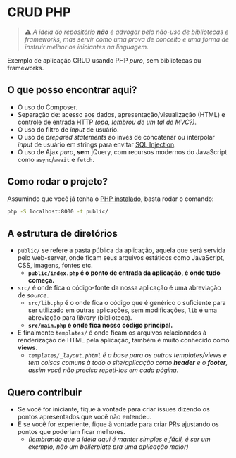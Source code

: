 # CRUD PHP

> ⚠ _A ideia do repositório **não** é advogar pelo não-uso de bibliotecas e frameworks, mas servir como uma prova de conceito e uma forma de instruir melhor os iniciantes na linguagem._

Exemplo de aplicação CRUD usando PHP _puro_, sem bibliotecas ou frameworks.

## O que posso encontrar aqui?

- O uso do Composer.
- Separação de: acesso aos dados, apresentação/visualização (HTML) e controle de entrada HTTP _(opa, lembrou de um tal de MVC?)_.
- O uso do filtro de _input_ de usuário.
- O uso de _prepared statements_ ao invés de concatenar ou interpolar _input_ de usuário em strings para envitar [SQL Injection](https://www.php.net/manual/en/security.database.sql-injection.php).
- O uso de Ajax _puro_, **sem** jQuery, com recursos modernos do JavaScript como `async`/`await` e `fetch`.

## Como rodar o projeto?

Assumindo que você já tenha o [PHP instalado](https://www.php.net/manual/pt_BR/install.php), basta rodar o comando:
```bash
php -S localhost:8000 -t public/
```

## A estrutura de diretórios

- `public/` se refere a pasta pública da aplicação, aquela que será servida pelo web-server, onde ficam seus arquivos estáticos como JavaScript, CSS, imagens, fontes etc.
  - **`public/index.php` é o ponto de entrada da aplicação, é onde tudo começa.**
- `src/` é onde fica o código-fonte da nossa aplicação é uma abreviação de _source_.
  - `src/lib.php` é o onde fica o código que é genérico o suficiente para ser utilizado em outras aplicações, sem modificações, `lib` é uma abreviação para _library_ (biblioteca).
  - **`src/main.php` é onde fica nosso código principal.**
- E finalmente `templates/` é onde ficam os arquivos relacionados à renderização de HTML pela aplicação, também é muito conhecido como **views**.
  - _`templates/_layout.phtml` é a base para os outros templates/views e tem coisas comuns à todo o site/aplicação como **header** e o **footer**, assim você não precisa repeti-los em cada página_.

## Quero contribuir

- Se você for iniciante, fique à vontade para criar issues dizendo os pontos apresentados que você não entendeu.
- E se você for experiente, fique à vontade para criar PRs ajustando os pontos que poderiam ficar melhores.
  - _(lembrando que a ideia aqui é manter simples e fácil, é ser um exemplo, não um boilerplate pra uma aplicação maior)_
